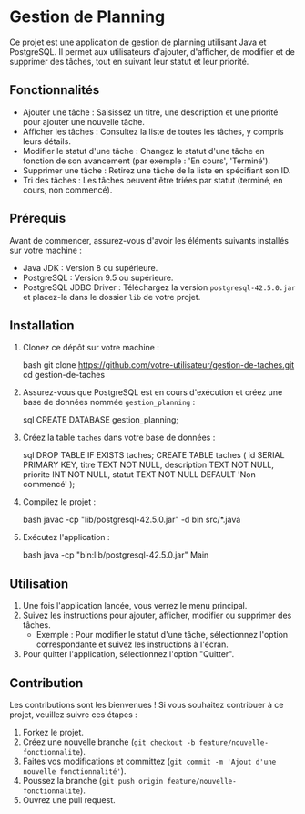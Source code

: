 # Gestion de Planning

Ce projet est une application de gestion de planning utilisant Java et PostgreSQL. Il permet aux utilisateurs d'ajouter, d'afficher, de modifier et de supprimer des tâches, tout en suivant leur statut et leur priorité.

## Fonctionnalités

- Ajouter une tâche : Saisissez un titre, une description et une priorité pour ajouter une nouvelle tâche.
- Afficher les tâches : Consultez la liste de toutes les tâches, y compris leurs détails.
- Modifier le statut d'une tâche : Changez le statut d'une tâche en fonction de son avancement (par exemple : 'En cours', 'Terminé').
- Supprimer une tâche : Retirez une tâche de la liste en spécifiant son ID.
- Tri des tâches : Les tâches peuvent être triées par statut (terminé, en cours, non commencé).
  
## Prérequis

Avant de commencer, assurez-vous d'avoir les éléments suivants installés sur votre machine :

- Java JDK : Version 8 ou supérieure.
- PostgreSQL : Version 9.5 ou supérieure.
- PostgreSQL JDBC Driver : Téléchargez la version `postgresql-42.5.0.jar` et placez-la dans le dossier `lib` de votre projet.

## Installation

1. Clonez ce dépôt sur votre machine :

   bash
   git clone https://github.com/votre-utilisateur/gestion-de-taches.git
   cd gestion-de-taches
   

2. Assurez-vous que PostgreSQL est en cours d'exécution et créez une base de données nommée `gestion_planning` :

   sql
   CREATE DATABASE gestion_planning;
   

3. Créez la table `taches` dans votre base de données :

   sql
   DROP TABLE IF EXISTS taches;
   CREATE TABLE taches (
       id SERIAL PRIMARY KEY,
       titre TEXT NOT NULL,
       description TEXT NOT NULL,
       priorite INT NOT NULL,
       statut TEXT NOT NULL DEFAULT 'Non commencé'
   );
   

4. Compilez le projet :

   bash
   javac -cp "lib/postgresql-42.5.0.jar" -d bin src/*.java
   

5. Exécutez l'application :

   bash
   java -cp "bin:lib/postgresql-42.5.0.jar" Main
   

## Utilisation

1. Une fois l'application lancée, vous verrez le menu principal.
2. Suivez les instructions pour ajouter, afficher, modifier ou supprimer des tâches.
   - Exemple : Pour modifier le statut d'une tâche, sélectionnez l'option correspondante et suivez les instructions à l'écran.
3. Pour quitter l'application, sélectionnez l'option "Quitter".

## Contribution

Les contributions sont les bienvenues ! Si vous souhaitez contribuer à ce projet, veuillez suivre ces étapes :

1. Forkez le projet.
2. Créez une nouvelle branche (`git checkout -b feature/nouvelle-fonctionnalite`).
3. Faites vos modifications et committez (`git commit -m 'Ajout d'une nouvelle fonctionnalité'`).
4. Poussez la branche (`git push origin feature/nouvelle-fonctionnalite`).
5. Ouvrez une pull request.
